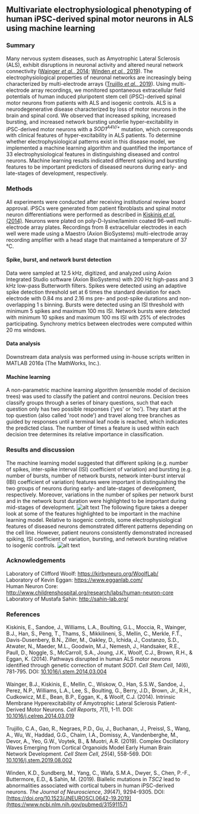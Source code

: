 ## Multivariate electrophysiological phenotyping of human iPSC-derived spinal motor neurons in ALS using machine learning

### Summary
Many nervous system diseases, such as Amyotrophic Lateral Sclerosis (ALS), exhibit disruptions in neuronal activity and altered neural network connectivity ([Wainger *et al.*, 2014](https://www.ncbi.nlm.nih.gov/pubmed/24703839); [Winden *et al.*, 2019](https://www.ncbi.nlm.nih.gov/pubmed/31591157)). The electrophysiological properties of neuronal networks are increasingly being characterized by multi-electrode arrays ([Trujillo *et al.*, 2019](https://www.ncbi.nlm.nih.gov/pubmed/31474560)). Using multi-electrode array recordings, we monitored spontaneous extracellular field potentials of human induced pluripotent stem cell (iPSC)-derived spinal motor neurons from patients with ALS and isogenic controls. ALS is a neurodegenerative disease characterized by loss of motor neurons in the brain and spinal cord. We observed that increased spiking, increased bursting, and increased network bursting underlie hyper-excitability in iPSC-derived motor neurons with a *SOD1<sup>A4V/+</sup>* mutation, which corresponds with clinical features of hyper-excitability in ALS patients. To determine whether electrophysiological patterns exist in this disease model, we implemented a machine learning algorithm and quantified the importance of 33 electrophysiological features in distinguishing diseased and control neurons. Machine learning results indicated different spiking and bursting features to be important predictors of diseased neurons during early- and late-stages of development, respectively.

### Methods
All experiments were conducted after receiving institutional review board approval. iPSCs were generated from patient fibroblasts and spinal motor neuron differentiations were performed as described in [Kiskinis *et al.* (2014)](https://pubmed.ncbi.nlm.nih.gov/24704492/). Neurons were plated on poly-D-lysine/laminin coated 96-well multi-electrode array plates. Recordings from 8 extracellular electrodes in each well were made using a Maestro (Axion BioSystems) multi-electrode array recording amplifier with a head stage that maintained a temperature of 37 &deg;C. 
#### Spike, burst, and network burst detection
Data were sampled at 12.5 kHz, digitized, and analyzed using Axion Integrated Studio software (Axion BioSystems) with 200 Hz high-pass and 3 kHz low-pass Butterworth filters. Spikes were detected using an adaptive spike detection threshold set at 6 times the standard deviation for each electrode with 0.84 ms and 2.16 ms pre- and post-spike durations and non-overlapping 1 s binning. Bursts were detected using an ISI threshold with minimum 5 spikes and maximum 100 ms ISI. Network bursts were detected with minimum 10 spikes and maximum 100 ms ISI with 25% of electrodes participating. Synchrony metrics between electrodes were computed within 20 ms windows.
#### Data analysis
Downstream data analysis was performed using in-house scripts written in MATLAB 2016a (The MathWorks, Inc.).
#### Machine learning
A non-parametric machine learning algorithm (ensemble model of decision trees) was used to classify the patient and control neurons. Decision trees classify groups through a series of binary questions, such that each question only has two possible responses ('yes' or 'no'). They start at the top question (also called 'root node') and travel along tree branches as guided by responses until a terminal leaf node is reached, which indicates the predicted class. The number of times a feature is used within each decision tree determines its relative importance in classification.

### Results and discussion
The machine learning model suggested that different spiking (e.g. number of spikes, inter-spike interval (ISI) coefficient of variation) and bursting (e.g. number of bursts, number of network bursts, network inter-burst interval (IBI) coefficient of variation) features were important in distinguishing the two groups of neurons during early- and late-stages of development, respectively. Moreover, variations in the number of spikes per network burst and in the network burst duration were highlighted to be important during mid-stages of development.
![alt text](https://github.com/syed-adil-wafa/MEA-phenotyping-of-ALS-motor-neurons/blob/master/figures/feature_importance.png)
The following figure takes a deeper look at some of the features highlighted to be important in the machine learning model. Relative to isogenic controls, some electrophysiological features of diseased neurons demonstrated different patterns depending on the cell line. However, patient neurons consistently demonstrated increased spiking, ISI coefficient of variation, bursting, and network bursting relative to isogenic controls.
![alt text](https://github.com/syed-adil-wafa/MEA-phenotyping-of-ALS-motor-neurons/blob/master/figures/ALS_electrophysiological_features.jpg)

### Acknowledgements
Laboratory of Clifford Woolf: https://kirbyneuro.org/WoolfLab/
<br/> Laboratory of Kevin Eggan: https://www.egganlab.com/
<br/> Human Neuron Core: http://www.childrenshospital.org/research/labs/human-neuron-core
<br/> Laboratory of Mustafa Sahin: http://sahin-lab.org/

### References
Kiskinis, E., Sandoe, J., Williams, L.A., Boulting, G.L., Moccia, R., Wainger, B.J., Han, S., Peng, T., Thams, S., Mikkilineni, S., Mellin, C., Merkle, F.T., Davis-Dusenbery, B.N., Ziller, M., Oakley, D., Ichida, J., Costanzo, S.D., Atwater, N., Maeder, M.L., Goodwin, M.J., Nemesh, J., Handsaker, R.E., Paull, D., Noggle, S., McCarroll, S.A., Joung, J.K., Woolf, C.J., Brown, R.H., & Eggan, K. (2014). Pathways disrupted in human ALS motor neurons identified through genetic correction of mutant *SOD1*. *Cell Stem Cell*, *14*(6), 781-795. DOI: [10.1016/j.stem.2014.03.004](https://pubmed.ncbi.nlm.nih.gov/24704492/)
<br/>
<br/> Wainger, B.J., Kiskinis, E., Mellin, C., Wiskow, O., Han, S.S.W., Sandoe, J., Perez, N.P., Williams, L.A., Lee, S., Boulting, G., Berry, J.D., Brown, Jr., R.H., Cudkowicz, M.E., Bean, B.P., Eggan, K., & Woolf, C.J. (2014). Intrinsic Membrane Hyperexcitability of Amyotrophic Lateral Sclerosis Patient-Derived Motor Neurons. *Cell Reports*, *7*(1), 1-11. DOI: [10.1016/j.celrep.2014.03.019](https://www.ncbi.nlm.nih.gov/pubmed/24703839)
<br/>
<br/> Trujillo, C.A., Gao, R., Negraes, P.D., Gu, J., Buchanan, J., Preissl, S., Wang, A., Wu, W., Haddad, G.G., Chaim, I.A., Domissy, A., Vandenberghe, M., Devor, A., Yeo, G.W., Voytek, B., & Muotri, A.R. (2019). Complex Oscillatory Waves Emerging from Cortical Organoids Model Early Human Brain Network Development. *Cell Stem Cell*, *25*(4), 558-569. DOI: [10.1016/j.stem.2019.08.002](https://www.ncbi.nlm.nih.gov/pubmed/31474560)
<br/>
<br/> Winden, K.D., Sundberg, M., Yang, C., Wafa, S.M.A., Dwyer, S., Chen, P.-F., Buttermore, E.D., & Sahin, M. (2019). Biallelic mutations in *TSC2* lead to abnormalities associated with cortical tubers in human iPSC-derived neurons. *The Journal of Neuroscience*, *39*(47), 9294-9305. DOI: [https://doi.org/10.1523/JNEUROSCI.0642-19.2019](https://www.ncbi.nlm.nih.gov/pubmed/31591157)
